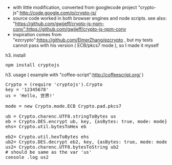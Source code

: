 * with little modification, converted from googlecode project "crypto-js":http://code.google.com/p/crypto-js/
* source code worked in both browser engines and node scripts. see also: "https://github.com/gwjjeff/crypto-js-npm-conv":https://github.com/gwjjeff/crypto-js-npm-conv
* inspiration comes from "ezcrypto":https://github.com/ElmerZhang/ezcrypto , but my tests cannot pass with his version ( ECB/pkcs7 mode ), so I made it myself

h3. install

<pre>
npm install cryptojs
</pre>

h3. usage ( example with "coffee-script":http://coffeescript.org/ )

<pre>
Crypto = (require 'cryptojs').Crypto
key = '12345678'
us = 'Hello, 世界!'

mode = new Crypto.mode.ECB Crypto.pad.pkcs7

ub = Crypto.charenc.UTF8.stringToBytes us
eb = Crypto.DES.encrypt ub, key, {asBytes: true, mode: mode}
ehs= Crypto.util.bytesToHex eb

eb2= Crypto.util.hexToBytes ehs
ub2= Crypto.DES.decrypt eb2, key, {asBytes: true, mode: mode}
us2= Crypto.charenc.UTF8.bytesToString ub2
# should be same as the var 'us'
console .log us2
</pre>
